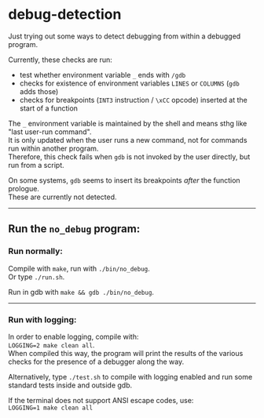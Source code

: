 debug-detection
===============

Just trying out some ways to detect debugging from within a debugged program.

Currently, these checks are run:
* test whether environment variable `_` ends with `/gdb`
* checks for existence of environment variables `LINES` or `COLUMNS` (`gdb` adds those)
* checks for breakpoints (`INT3` instruction / `\xCC` opcode) inserted at the start of a function

The `_` environment variable is maintained by the shell and means sthg like "last user-run command".  
It is only updated when the user runs a new command, not for commands run within another program.  
Therefore, this check fails when `gdb` is not invoked by the user directly, but run from a script.

On some systems, `gdb` seems to insert its breakpoints *after* the function prologue.  
These are currently not detected.

---

Run the `no_debug` program:
---------------------------

### Run normally:

Compile with `make`, run with `./bin/no_debug`.  
Or type `./run.sh`.

Run in gdb with `make && gdb ./bin/no_debug`.

---

### Run with logging:

In order to enable logging, compile with:  
`LOGGING=2 make clean all`.  
When compiled this way, the program will print the results of the various  
checks for the presence of a debugger along the way.

Alternatively, type `./test.sh` to compile with logging enabled and run some  
standard tests inside and outside gdb.

If the terminal does not support ANSI escape codes, use:  
`LOGGING=1 make clean all`


